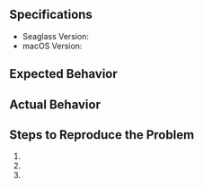 <!--
    Thanks for testing Seaglass and for taking the time to report issues. GitHub is
    where we store and track all issues, feature requests and bugs, and we will do
    our best to make sure that no GitHub issue goes unnoticed.

    Please note that it is very important that you post the version number of Seaglass
    that you have experienced the problem with. You can either find this in the "About
    Seaglass" window in the Seaglass menu of the app, or you can find the Seaglass
    application in Finder and open "Get Info" in the File menu.

    If possible, please make sure to also test against the latest version of Seaglass. 
    It is extremely useful to us to know whether an issue affects the latest build!

    If you are posting about a crash, i.e. "Seaglass quit unexpectedly", then please
    click "Report" and copy and paste the entire crash trace from the "Problem Details
    and System Configuration" section into your GitHub issue. You can also attach
    screenshots if those are relevant.

    Feel free to delete this section before filling out the below.
-->

## Specifications

  - Seaglass Version: 
  - macOS Version: 

## Expected Behavior



## Actual Behavior



## Steps to Reproduce the Problem

1.
2.
3.
